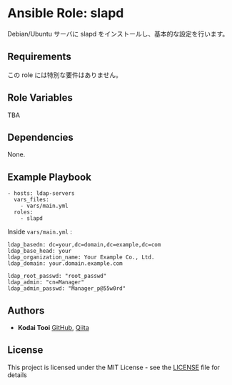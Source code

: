 # Ansible Role: slapd

Debian/Ubuntu サーバに slapd をインストールし、基本的な設定を行います。

## Requirements

この role には特別な要件はありません。

## Role Variables

TBA

## Dependencies

None.

## Example Playbook

```
- hosts: ldap-servers
  vars_files:
    - vars/main.yml
  roles:
    - slapd
```

Inside `vars/main.yml` :

```
ldap_basedn: dc=your,dc=domain,dc=example,dc=com
ldap_base_head: your
ldap_organization_name: Your Example Co., Ltd.
ldap_domain: your.domain.example.com

ldap_root_passwd: "root_passwd"
ldap_admin: "cn=Manager"
ldap_admin_passwd: "Manager_p@55w0rd"
```

## Authors

*   **Kodai Tooi** [GitHub](https://github.com/ktooi), [Qiita](https://qiita.com/ktooi)

## License

This project is licensed under the MIT License - see the [LICENSE](LICENSE) file for details
